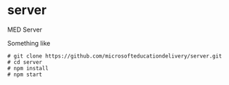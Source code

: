 # server
MED Server

Something like

```
# git clone https://github.com/microsofteducationdelivery/server.git
# cd server
# npm install
# npm start
```
